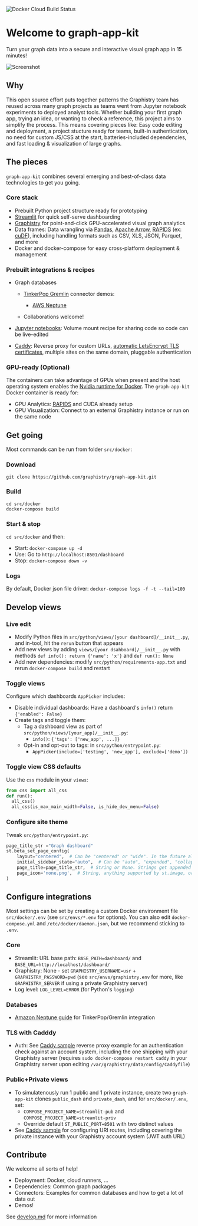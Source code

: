 ![Docker Cloud Build Status](https://img.shields.io/docker/cloud/build/graphistry/graph-app-kit-st)

# Welcome to graph-app-kit

Turn your graph data into a secure and interactive visual graph app in 15 minutes! 


![Screenshot](https://user-images.githubusercontent.com/4249447/92298596-8e518600-eeff-11ea-8276-069281a4af93.png)

## Why

This open source effort puts together patterns the Graphistry team has reused across many graph projects as teams went from Jupyter notebook experiments to deployed analyst tools. Whether building your first graph app, trying an idea,  or wanting to check a reference, this project aims to simplify the process. This means covering pieces like: Easy code editing and deployment, a project stucture ready for teams, built-in authentication, no need for custom JS/CSS at the start, batteries-included dependencies, and fast loading & visualization of large graphs.

## The pieces

`graph-app-kit` combines several emerging and best-of-class data technologies to get you going.

### Core stack

* Prebuilt Python project structure ready for prototyping
* [Streamlit](https://www.streamlit.io/) for quick self-serve dashboarding
* [Graphistry](https://www.graphistry.com/get-started) for point-and-click GPU-accelerated visual graph analytics
* Data frames: Data wrangling via [Pandas](https://pandas.pydata.org/), [Apache Arrow](https://arrow.apache.org/), [RAPIDS](https://rapids.ai/) (ex: [cuDF](https://github.com/rapidsai/cudf)), including handling formats such as CSV, XLS, JSON, Parquet, and more
* Docker and docker-compose for easy cross-platform deployment & management

### Prebuilt integrations & recipes

* Graph databases
  
  * [TinkerPop Gremlin](https://tinkerpop.apache.org/) connector demos:
    * [AWS Neptune](https://aws.amazon.com/neptune/)

  * Collaborations welcome!

* [Jupyter notebooks](https://jupyter.org/): Volume mount recipe for sharing code so code can be live-edited

* [Caddy](https://caddyserver.com/): Reverse proxy for custom URLs, [automatic LetsEncrypt TLS certificates](http://letsencrypt.org/), multiple sites on the same domain, pluggable authentication

### GPU-ready (Optional)

The containers can take advantage of GPUs when present and the host operating system enables the [Nvidia runtime for Docker](https://github.com/NVIDIA/nvidia-docker). The `graph-app-kit` Docker container is ready for:

* GPU Analytics:  [RAPIDS](https://www.rapids.ai) and CUDA already setup
* GPU Visualization: Connect to an external Graphistry instance or run on the same node


## Get going

Most commands can be run from folder `src/docker`:

### Download

```
git clone https://github.com/graphistry/graph-app-kit.git
```

### Build

```
cd src/docker
docker-compose build
```

### Start & stop


`cd src/docker` and then:

* Start: `docker-compose up -d`
* Use: Go to `http://localhost:8501/dashboard`
* Stop: `docker-compose down -v`

### Logs

By default, Docker json file driver: `docker-compose logs -f -t --tail=100`

## Develop views

### Live edit

* Modify Python files in `src/python/views/[your dashboard]/__init__.py`, and in-tool, hit the `rerun` button that appears
* Add new views by adding `views/[your dsahboard]/__init__.py` with methods `def info(): return {'name': 'x'}` and `def run(): None`
* Add new dependencies: modify `src/python/requirements-app.txt` and rerun `docker-compose build` and restart

### Toggle views

Configure which dashboards `AppPicker` includes:

* Disable individual dashboards: Have a dashboard's `info()` return `{'enabled': False}`
* Create tags and toggle them: 
  * Tag a dashboard view as part of `src/python/views/[your_app]/__init__.py`:
     * `info()`: `{'tags': ['new_app', ...]}`
  * Opt-in and opt-out to tags: in `src/python/entrypoint.py`:
    * `AppPicker(include=['testing', 'new_app'], exclude=['demo'])`

### Toggle view CSS defaults
Use the `css` module in your `views`:

```python
from css import all_css
def run():
  all_css()
  all_css(is_max_main_width=False, is_hide_dev_menu=False)
```

### Configure site theme
Tweak `src/python/entrypoint.py`:

```python
page_title_str ="Graph dashboard"
st.beta_set_page_config(
	layout="centered",  # Can be "centered" or "wide". In the future also "dashboard", etc.
	initial_sidebar_state="auto",  # Can be "auto", "expanded", "collapsed"
	page_title=page_title_str,  # String or None. Strings get appended with "• Streamlit". 
	page_icon='none.png',  # String, anything supported by st.image, or None.
)
```

## Configure integrations

Most settings can be set by creating a custom Docker environment file `src/docker/.env` (see `src/envs/*.env` for options). You can also edit `docker-compose.yml` and `/etc/docker/daemon.json`, but we recommend sticking to `.env`.

### Core

* Streamlit: URL base path: `BASE_PATH=dashboard/` and `BASE_URL=http://localhost/dashboard/`
* Graphistry: None - set `GRAPHISTRY_USERNAME=usr` + `GRAPHISTRY_PASSWORD=pwd` (see `src/envs/graphistry.env` for more, like `GRAPHISTRY_SERVER` if using a private Graphistry server)
* Log level: `LOG_LEVEL=ERROR` (for Python's `logging`)

### Databases

* [Amazon Neptune guide](docs/neptune.md) for TinkerPop/Gremlin integration

### TLS with Cadddy

* Auth: See [Caddy sample](src/caddy/Caddyfile) reverse proxy example for an authentication check against an account system, including the one shipping with your Graphistry server (requires `sudo docker-compose restart caddy` in your Graphistry server upon editing `/var/graphistry/data/config/Caddyfile`)

### Public+Private views
* To simulatenously run 1 public and 1 private instance, create two `graph-app-kit` clones `public_dash` and `private_dash`, and for `src/docker/.env`, set:
  * `COMPOSE_PROJECT_NAME=streamlit-pub` and `COMPOSE_PROJECT_NAME=streamlit-priv`
  * Override default `ST_PUBLIC_PORT=8501` with two distinct values
* See [Caddy sample](src/caddy/Caddyfile) for configuring URI routes, including covering the private instance with your Graphistry account system (JWT auth URL)

## Contribute

We welcome all sorts of help!

* Deployment: Docker, cloud runners, ...
* Dependencies: Common graph packages
* Connectors: Examples for common databases and how to get a lot of data out
* Demos!

See [develop.md](develop.md) for more information
